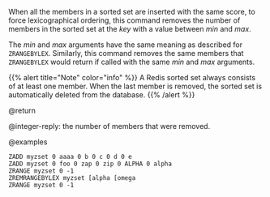 When all the members in a sorted set are inserted with the same score, to force lexicographical ordering, this command removes the number of members in the sorted set at the _key_ with a value between _min_ and _max_.

The _min_ and _max_ arguments have the same meaning as described for `ZRANGEBYLEX`.
Similarly, this command removes the same members that `ZRANGEBYLEX` would return if called with the same _min_ and _max_ arguments.

{{% alert title="Note" color="info" %}}
A Redis sorted set always consists of at least one member.
When the last member is removed, the sorted set is automatically deleted from the database.
{{% /alert %}}

@return

@integer-reply: the number of members that were removed.

@examples

```cli
ZADD myzset 0 aaaa 0 b 0 c 0 d 0 e
ZADD myzset 0 foo 0 zap 0 zip 0 ALPHA 0 alpha
ZRANGE myzset 0 -1
ZREMRANGEBYLEX myzset [alpha [omega
ZRANGE myzset 0 -1
```
